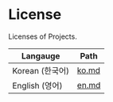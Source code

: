 # License

Licenses of Projects.

| Langauge        | Path           |
| --------------- | -------------- |
| Korean (한국어) | [ko.md](ko.md) |
| English (영어)  | [en.md](en.md) |

